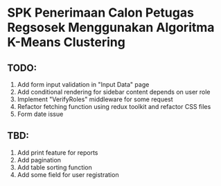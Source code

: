 # SPK Penerimaan Calon Petugas Regsosek Menggunakan Algoritma K-Means Clustering

## TODO:

1. Add form input validation in "Input Data" page
2. Add conditional rendering for sidebar content depends on user role
3. Implement "VerifyRoles" middleware for some request
4. Refactor fetching function using redux toolkit and refactor CSS files
5. Form date issue

## TBD:

1. Add print feature for reports
2. Add pagination
3. Add table sorting function
4. Add some field for user registration
